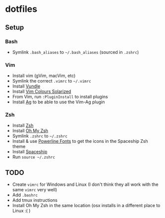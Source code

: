 # dotfiles

## Setup

### Bash

 - Symlink `.bash_aliases` to `~/.bash_aliases` (sourced in `.zshrc`)

### Vim

 - Install vim (gVim, macVim, etc)
 - Symlink the correct `.vimrc` to `~/.vimrc`
 - Install [Vundle](https://github.com/VundleVim/Vundle.vim)
 - Install [Vim Colours Solarized](https://github.com/altercation/vim-colors-solarized)
 - From Vim, run `:PluginInstall` to install plugins
 - Install [Ag](https://github.com/ggreer/the_silver_searcher) to be able to use the Vim-Ag plugin

 ### Zsh

  - Install [Zsh](https://github.com/robbyrussell/oh-my-zsh/wiki/Installing-ZSH)
  - Install [Oh My Zsh](https://github.com/robbyrussell/oh-my-zsh)
  - Symlink `.zshrc` to `~/.zshrc`
  - Install & use [Powerline Fonts](https://github.com/powerline/fonts) to get the icons in the Spaceship Zsh theme
  - Install [Spaceship](https://denysdovhan.com/spaceship-prompt/#installing)
  - Run `source ~/.zshrc`

  ## TODO

   - Create `vimrc` for Windows and Linux (I don't think they all work with the same `vimrc` very well)
   - Add `.bashrc`
   - Add tmux instructions
   - Install Oh My Zsh in the same location (osx installs in a different place to Linux :( )
